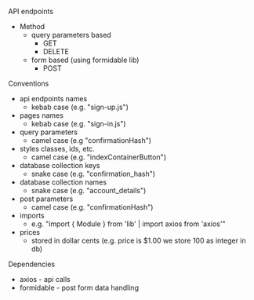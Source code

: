 API endpoints
- Method
  - query parameters based
    - GET
    - DELETE
  - form based (using formidable lib)
    - POST

Conventions
- api endpoints names
  - kebab case (e.g. "sign-up.js")
- pages names
  - kebab case (e.g. "sign-in.js")
- query parameters
  - camel case (e.g "confirmationHash")
- styles classes, ids, etc.
  - camel case (e.g. "indexContainerButton")
- database collection keys
  - snake case (e.g. "confirmation_hash")
- database collection names
  - snake case (e.g. "account_details")
- post parameters
  - camel case (e.g. "confirmationHash")
- imports
  - e.g. "import { Module } from 'lib' | import axios from 'axios'"
- prices
  - stored in dollar cents (e.g. price is $1.00 we store 100 as integer in db)

Dependencies
- axios - api calls
- formidable - post form data handling
